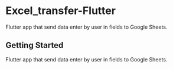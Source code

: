# Excel_transfer-Flutter

Flutter app that send data enter by user in fields to Google Sheets.

## Getting Started

Flutter app that send data enter by user in fields to Google Sheets.


